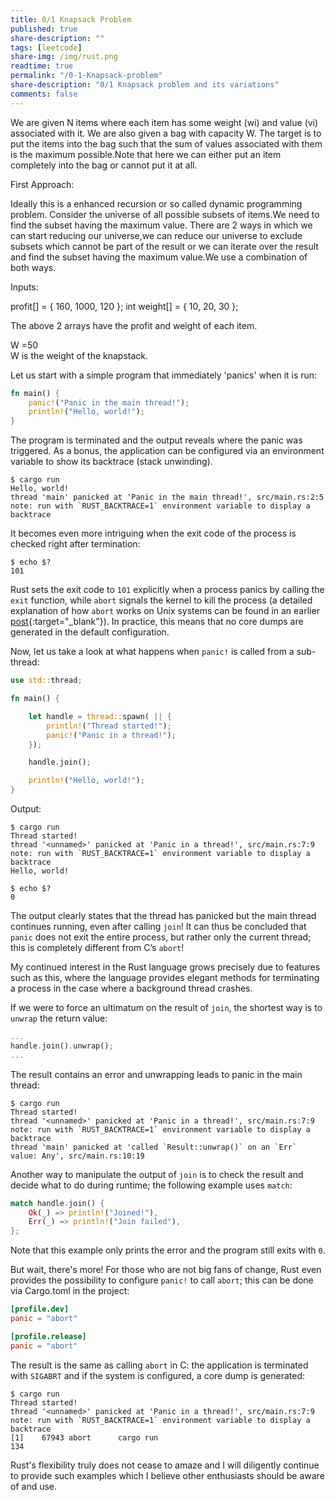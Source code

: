 ```yaml
---
title: 0/1 Knapsack Problem
published: true
share-description: ""
tags: [leetcode]
share-img: /img/rust.png
readtime: true
permalink: "/0-1-Knapsack-problem"
share-description: "0/1 Knapsack problem and its variations"
comments: false
---
```


We are given N items where each item has some weight (wi) and value (vi) associated with it.
We are also given a bag with capacity W. The target is to put the items into the bag such that
the sum of values associated with them is the maximum possible.Note that here we can either put an item completely into the bag or cannot put it at all.

First Approach:

Ideally this is a enhanced recursion or so called dynamic programming problem.
Consider the universe of all possible subsets of items.We need to find the subset having the maximum value.
There are 2 ways in which we can start reducing our universe,we can reduce our universe to exclude subsets
which cannot be part of the result or we can iterate over the result and find the subset having the
maximum value.We use a combination of both ways.

Inputs:

profit[] = { 160, 1000, 120 }; 
int weight[] = { 10, 20, 30 };

The above 2 arrays have the profit and weight of each item.

W =50  
W is the weight of the knapstack.


Let us start with a simple program that immediately 'panics' when it is run:

```rust
fn main() {
    panic!("Panic in the main thread!");
    println!("Hello, world!");
}
```

The program is terminated and the output reveals where the panic was triggered. As a bonus, the application can be
configured via an environment variable to show its backtrace (stack unwinding).

```plain
$ cargo run
Hello, world!
thread 'main' panicked at 'Panic in the main thread!', src/main.rs:2:5
note: run with `RUST_BACKTRACE=1` environment variable to display a backtrace
```

It becomes even more intriguing when the exit code of the process is checked right after termination:

```plain
$ echo $?
101
```

Rust sets the exit code to `101` explicitly when a process panics by calling the `exit` function, while `abort` signals
the kernel to kill the process (a detailed explanation of how `abort` works on Unix systems can be found in an earlier
        [post](/how-signals-are-handled-in-a-docker-container){:target="_blank"}). In practice, this means that no core dumps are
generated in the default configuration.

Now, let us take a look at what happens when `panic!` is called from a sub-thread:

```rust
use std::thread;

fn main() {

    let handle = thread::spawn( || {
        println!("Thread started!");
        panic!("Panic in a thread!");
    });

    handle.join();

    println!("Hello, world!");
}
```

Output:

```plain
$ cargo run
Thread started!
thread '<unnamed>' panicked at 'Panic in a thread!', src/main.rs:7:9
note: run with `RUST_BACKTRACE=1` environment variable to display a backtrace
Hello, world!

$ echo $?
0
```

The output clearly states that the thread has panicked but the main thread continues running, even after calling `join`!
It can thus be concluded that `panic` does not exit the entire process, but rather only the current thread; this is
completely different from C’s `abort`!

My continued interest in the Rust language grows precisely due to features such as this, where the language provides
elegant methods for terminating a process in the case where a background thread crashes.

If we were to force an ultimatum on the result of `join`, the shortest way is to `unwrap` the return value:

```rust
...
handle.join().unwrap();
...
```

The result contains an error and unwrapping leads to panic in the main thread:

```plain
$ cargo run
Thread started!
thread '<unnamed>' panicked at 'Panic in a thread!', src/main.rs:7:9
note: run with `RUST_BACKTRACE=1` environment variable to display a backtrace
thread 'main' panicked at 'called `Result::unwrap()` on an `Err` value: Any', src/main.rs:10:19
```

Another way to manipulate the output of `join` is to check the result and decide what to do during runtime; the
following example uses `match`:

```rust
match handle.join() {
    Ok(_) => println!("Joined!"),
    Err(_) => println!("Join failed"),
};
```

Note that this example only prints the error and the program still exits with `0`.

But wait, there's more!
For those who are not big fans of change, Rust even provides the possibility to configure `panic!` to call `abort`; this
can be done via Cargo.toml in the project:

```toml
[profile.dev]
panic = "abort"

[profile.release]
panic = "abort"
```

The result is the same as calling `abort` in C: the application is terminated with `SIGABRT` and if the system is
configured, a core dump is generated:

```plain
$ cargo run
Thread started!
thread '<unnamed>' panicked at 'Panic in a thread!', src/main.rs:7:9
note: run with `RUST_BACKTRACE=1` environment variable to display a backtrace
[1]    67943 abort      cargo run
134
```

Rust's flexibility truly does not cease to amaze and I will diligently continue to provide such examples which I believe
other enthusiasts should be aware of and use.


